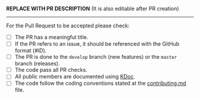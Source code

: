 
**REPLACE WITH PR DESCRIPTION** (It is also editable after PR creation)

---

For the Pull Request to be accepted please check:

- [ ] The PR has a meaningful title.
- [ ] If the PR refers to an issue, it should be referenced with the GitHub format (*#ID*).
- [ ] The PR is done to the `develop` branch (new features) or the `master` branch (releases).
- [ ] The code pass all PR checks.
- [ ] All public members are documented using [KDoc].
- [ ] The code follow the coding conventions stated at the [contributing.md] file.

[KDoc]: https://kotlinlang.org/docs/kotlin-doc.html
[contributing.md]: https://github.com/hexagonkt/hexagon/blob/master/contributing.md
